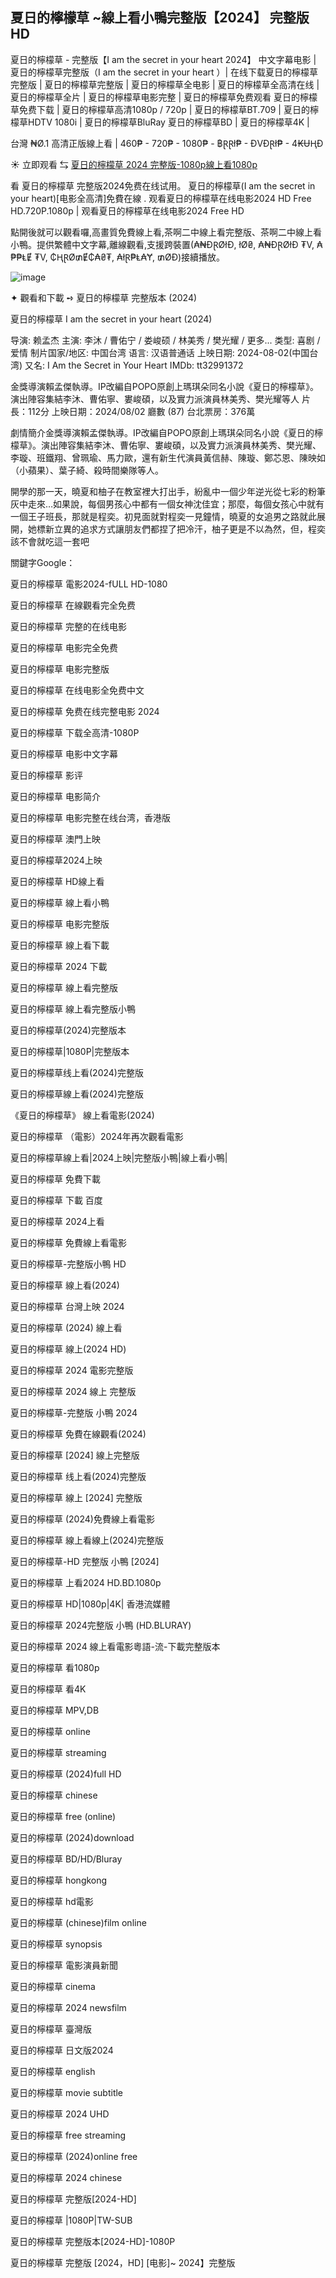 ## 夏日的檸檬草 ~線上看小鴨完整版【2024】 完整版 HD

夏日的檸檬草 - 完整版【I am the secret in your heart 2024】 中文字幕电影 | 夏日的檸檬草完整版（I am the secret in your heart ）| 在线下载夏日的檸檬草完整版 | 夏日的檸檬草完整版 | 夏日的檸檬草全电影 | 夏日的檸檬草全高清在线 | 夏日的檸檬草全片 | 夏日的檸檬草电影完整 | 夏日的檸檬草免费观看 夏日的檸檬草免费下载 | 夏日的檸檬草高清1080p / 720p | 夏日的檸檬草BT.709 | 夏日的檸檬草HDTV 1080i | 夏日的檸檬草BluRay 夏日的檸檬草BD | 夏日的檸檬草4K |

台灣 ₦Ø.1 高清正版線上看 | 460₱ - 720₱ - 1080₱ - ฿ⱤⱤł₱ - ĐVĐⱤł₱ - 4₭ɄⱧĐ

☀ 立即观看 ⇆ <a href="https://hdmoviesworld.xyz/zh/movie/1261250" target="_blank"> 夏日的檸檬草 2024 完整版-1080p線上看1080p</b></a>

看 夏日的檸檬草 完整版2024免费在线试用。 夏日的檸檬草(I am the secret in your heart)[电影全高清]免費在線 . 观看夏日的檸檬草在线电影2024 HD Free HD.720P.1080p | 观看夏日的檸檬草在线电影2024 Free HD

點開後就可以觀看囉,高畫質免費線上看,茶啊二中線上看完整版、茶啊二中線上看小鴨。提供繁體中文字幕,離線觀看,支援跨裝置(₳₦ĐⱤØłĐ, łØ₴, ₳₦ĐⱤØłĐ ₮V, ₳₱₱ⱠɆ ₮V, ₵ⱧⱤØ₥Ɇ₵₳₴₮, ₳łⱤ₱Ⱡ₳Ɏ, ₥ØĐ)接續播放。

![image](https://github.com/user-attachments/assets/fbc8a6fd-46a7-48bd-bd11-08a69284f3e2)

✦ 觀看和下載 ➺ 夏日的檸檬草 完整版本 (2024)

夏日的檸檬草 I am the secret in your heart (2024)

导演: 赖孟杰
主演: 李沐 / 曹佑宁 / 娄峻硕 / 林美秀 / 樊光耀 / 更多...
类型: 喜剧 / 爱情
制片国家/地区: 中国台湾
语言: 汉语普通话
上映日期: 2024-08-02(中国台湾)
又名: I Am the Secret in Your Heart
IMDb: tt32991372

金獎導演賴孟傑執導。IP改編自POPO原創上瑪琪朵同名小說《夏日的檸檬草》。演出陣容集結李沐、曹佑寧、婁峻碩，以及實力派演員林美秀、樊光耀等人
片長：112分 上映日期：2024/08/02 廳數 (87) 台北票房：376萬

劇情簡介金獎導演賴孟傑執導。IP改編自POPO原創上瑪琪朵同名小說《夏日的檸檬草》。演出陣容集結李沐、曹佑寧、婁峻碩，以及實力派演員林美秀、樊光耀、李璇、班鐵翔、曾珮瑜、馬力歐，還有新生代演員黃信赫、陳璇、鄭芯恩、陳映如（小蘋果）、葉子綺、殺時間樂隊等人。

開學的那一天，曉夏和柚子在教室裡大打出手，紛亂中一個少年逆光從七彩的粉筆灰中走來…如果說，每個男孩心中都有一個女神沈佳宜；那麼，每個女孩心中就有一個王子班長，那就是程奕。初見面就對程奕一見鐘情，曉夏的女追男之路就此展開，她標新立異的追求方式讓朋友們都捏了把冷汗，柚子更是不以為然，但，程奕該不會就吃這一套吧

關鍵字Google：

夏日的檸檬草 電影2024-fULL HD-1080

夏日的檸檬草 在線觀看完全免费

夏日的檸檬草 完整的在线电影

夏日的檸檬草 电影完全免费

夏日的檸檬草 电影完整版

夏日的檸檬草 在线电影全免费中文

夏日的檸檬草 免费在线完整电影 2024

夏日的檸檬草 下载全高清-1080P

夏日的檸檬草 电影中文字幕

夏日的檸檬草 影评

夏日的檸檬草 电影简介

夏日的檸檬草 电影完整在线台湾，香港版

夏日的檸檬草 澳門上映

夏日的檸檬草2024上映

夏日的檸檬草 HD線上看

夏日的檸檬草 線上看小鴨

夏日的檸檬草 电影完整版

夏日的檸檬草 線上看下載

夏日的檸檬草 2024 下載

夏日的檸檬草 線上看完整版

夏日的檸檬草 線上看完整版小鴨

夏日的檸檬草(2024)完整版本

夏日的檸檬草|1080P|完整版本

夏日的檸檬草线上看(2024)完整版

夏日的檸檬草線上看(2024)完整版

《夏日的檸檬草》 線上看電影(2024)

夏日的檸檬草 （電影）2024年再次觀看電影

夏日的檸檬草線上看|2024上映|完整版小鴨|線上看小鴨|

夏日的檸檬草 免費下載

夏日的檸檬草 下載 百度

夏日的檸檬草 2024上看

夏日的檸檬草 免費線上看電影

夏日的檸檬草-完整版小鴨 HD

夏日的檸檬草 線上看(2024)

夏日的檸檬草 台灣上映 2024

夏日的檸檬草 (2024) 線上看

夏日的檸檬草 線上(2024 HD)

夏日的檸檬草 2024 電影完整版

夏日的檸檬草 2024 線上 完整版

夏日的檸檬草-完整版 小鴨 2024

夏日的檸檬草 免費在線觀看(2024)

夏日的檸檬草 [2024] 線上完整版

夏日的檸檬草 线上看(2024)完整版

夏日的檸檬草 線上 [2024] 完整版

夏日的檸檬草 (2024)免費線上看電影

夏日的檸檬草 線上看線上(2024)完整版

夏日的檸檬草-HD 完整版 小鴨 [2024]

夏日的檸檬草 上看2024 HD.BD.1080p

夏日的檸檬草 HD|1080p|4K| 香港流媒體

夏日的檸檬草 2024完整版 小鴨 (HD.BLURAY)

夏日的檸檬草 2024 線上看電影粵語-流-下載完整版本

夏日的檸檬草 看1080p

夏日的檸檬草 看4K

夏日的檸檬草 MPV,DB

夏日的檸檬草 online

夏日的檸檬草 streaming

夏日的檸檬草 (2024)full HD

夏日的檸檬草 chinese

夏日的檸檬草 free (online)

夏日的檸檬草 (2024)download

夏日的檸檬草 BD/HD/Bluray

夏日的檸檬草 hongkong

夏日的檸檬草 hd電影

夏日的檸檬草 (chinese)film online

夏日的檸檬草 synopsis

夏日的檸檬草 電影演員新聞

夏日的檸檬草 cinema

夏日的檸檬草 2024 newsfilm

夏日的檸檬草 臺灣版

夏日的檸檬草 日文版2024

夏日的檸檬草 english

夏日的檸檬草 movie subtitle

夏日的檸檬草 2024 UHD

夏日的檸檬草 free streaming

夏日的檸檬草 (2024)online free

夏日的檸檬草 2024 chinese

夏日的檸檬草 完整版[2024-HD]

夏日的檸檬草 |1080P|TW-SUB

夏日的檸檬草 完整版本[2024-HD]-1080P

夏日的檸檬草 完整版 [2024，HD] [电影]~ 2024】完整版
